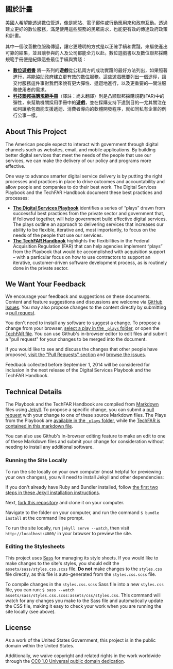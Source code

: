 
## 關於計畫

美國人希望能透過數位管道，像是網站、電子郵件或行動應用來和政府互動。透過建立更好的數位服務，滿足使用這些服務的民眾需求，也能更有效的傳達政府政策和計畫。

其中一個改善數位服務傳遞，讓它更聰明的方式是以正確手續和實踐，來驅使產出可靠的結果，並且讓參與的人及公司都能全力以赴。數位遊戲書以及數位聯邦採購規範手冊便是紀錄這些最佳手續與實踐：

- [**數位遊戲書**](http://playbook.taipei.io) 將一系列的**遊戲**從公私兩方的成功實踐的最好方法列出，如果照著進行，將能協助政府建立更有效的數位服務。這些遊戲概要列出一個途徑，讓交付服務這件事對我們來說有更大彈性、遞迴地進行，以及更重要的—關注服務使用者的需求。
- [**科技聯邦採購規範手冊**](https://playbook.cio.gov/techfar/)（譯註：尚未翻譯）則是凸顯聯邦採購規範(FAR)中的彈性，來幫助機關採用手冊中的**遊戲**，並在採購支持下達到目的—尤其關注在如何讓承包商能支援遞迴、消費者導向的軟體開發程序，就如同私有企業的例行公事一樣。

## About This Project

The American people expect to interact with government through digital channels such as websites, email, and mobile applications. By building better digital services that meet the needs of the people that use our services, we can make the delivery of our policy and programs more effective.

One way to advance smarter digital service delivery is by putting the right processes and practices in place to drive outcomes and accountability and allow people and companies to do their best work.  The Digital Services Playbook and the TechFAR Handbook document these best practices and processes: 

- [**The Digital Services Playbook**](http://playbook.cio.gov "Link to the Digital Services Playbook") identifies a series of “plays” drawn from successful best practices from the private sector and government that, if followed together, will help government build effective digital services.  The plays outline an approach to delivering services that increases our ability to be flexible, iterative and, most importantly, to focus on the needs of the people that use our services.
- [**The TechFAR Handbook**](http://playbook.cio.gov/techfar "Link to the TechFAR Handbook") highlights the flexibilities in the Federal Acquisition Regulation (FAR) that can help agencies implement “plays” from the Playbook that would be accomplished with acquisition support – with a particular focus on how to use contractors to support an iterative, customer-driven software development process, as is routinely done in the private sector.

## We Want Your Feedback
We encourage your feedback and suggestions on these documents. Content and feature suggestions and discussions are welcome via [GitHub Issues](https://github.com/WhiteHouse/playbook/issues). You may also propose changes to the content directly by submitting a [pull request](https://help.github.com/articles/creating-a-pull-request "More Information on Submitting Pull Requests").

You don't need to install any software to suggest a change. To propose a change from your browser, [select a play in the `_plays` folder](https://github.com/WhiteHouse/playbook/tree/gh-pages/_plays "Link to the Plays Markdown files"), or open the [TechFAR file](https://github.com/WhiteHouse/playbook/blob/gh-pages/_includes/techfar-online.md "Link to the TechFAR Markdown File"). You can use Github's in-browser editor to edit files and submit a "pull request" for your changes to be merged into the document. 

If you would like to see and discuss the changes that other people have proposed, [visit the "Pull Requests" section](https://github.com/WhiteHouse/playbook/pulls "Link to the Pull Requests Section of Github") and [browse the issues](https://github.com/WhiteHouse/playbook/issues "Link to the Issues Section of Github").

Feedback collected before September 1, 2014 will be considered for inclusion in the next release of the Digital Services Playbook and the TechFAR Handbook.

## Technical Details

The Playbook and the TechFAR Handbook are compiled from [Markdown](https://help.github.com/articles/github-flavored-markdown "Link to More Information About Markdown") files using [Jekyll](https://github.com/jekyll/jekyll "Link to More Information about Jekyll"). To propose a specific change, you can submit a [pull request](https://help.github.com/articles/creating-a-pull-request "More Information on Submitting Pull Requests") with your change to one of these source Markdown files. The Plays from the Playbook are [available in the `_plays` folder](https://github.com/WhiteHouse/playbook/tree/gh-pages/_plays "Link to the Plays Markdown files"), while the [TechFAR is contained in this markdown file](https://github.com/WhiteHouse/playbook/blob/gh-pages/_includes/techfar-online.md "Link to the TechFAR Markdown File").

You can also use Github's in-browser editing feature to make an edit to one of these Markdown files and submit your change for consideration without needing to install any additional software.

### Running the Site Locally

To run the site locally on your own computer (most helpful for previewing your own changes), you will need to install Jekyll and other dependencies:

If you don't already have Ruby and Bundler installed, follow [the first two steps in these Jekyll installation instructions](https://help.github.com/articles/using-jekyll-with-pages#installing-jekyll "Installation instructions for Jekyll").

Next, [fork this repository](http://help.github.com/fork-a-repo/ "Instructions for Forking Your Repository") and clone it on your computer.

Navigate to the folder on your computer, and run the command `$ bundle install` at the command line prompt.

To run the site locally, run `jekyll serve --watch`, then visit `http://localhost:4000/` in your browser to preview the site.

### Editing the Stylesheets

This project uses [Sass](http://sass-lang.com/ "Link to Learn More About Sass") for managing its style sheets. If you would like to make changes to the site's styles, you should edit the `assets/sass/styles.css.scss` file. 
**Do not** make changes to the `styles.css` file directly, as this file is auto-generated from the `styles.css.scss` file.

To compile changes in the `styles.css.scss` Sass file into a new `styles.css` file, you can run: `$ sass --watch assets/sass/styles.css.scss:assets/css/styles.css`. This command will watch for any changes you make to the Sass file and automatically update the CSS file, making it easy to check your work when you are running the site locally (see above).

## License
As a work of the United States Government, this project is in the public domain within the United States.

Additionally, we waive copyright and related rights in the work worldwide through the [CC0 1.0 Universal public domain dedication](https://creativecommons.org/publicdomain/zero/1.0/).
